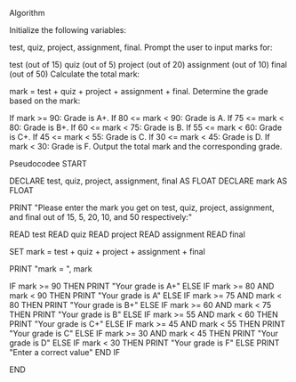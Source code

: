Algorithm

Initialize the following variables:

test, quiz, project, assignment, final.
Prompt the user to input marks for:

test (out of 15)
quiz (out of 5)
project (out of 20)
assignment (out of 10)
final (out of 50)
Calculate the total mark:

mark = test + quiz + project + assignment + final.
Determine the grade based on the mark:

If mark >= 90: Grade is A+.
If 80 <= mark < 90: Grade is A.
If 75 <= mark < 80: Grade is B+.
If 60 <= mark < 75: Grade is B.
If 55 <= mark < 60: Grade is C+.
If 45 <= mark < 55: Grade is C.
If 30 <= mark < 45: Grade is D.
If mark < 30: Grade is F.
Output the total mark and the corresponding grade.

Pseudocodee
START

DECLARE test, quiz, project, assignment, final AS FLOAT
DECLARE mark AS FLOAT

PRINT "Please enter the mark you get on test, quiz, project, assignment, and final out of 15, 5, 20, 10, and 50 respectively:"

READ test
READ quiz
READ project
READ assignment
READ final

SET mark = test + quiz + project + assignment + final

PRINT "mark = ", mark

IF mark >= 90 THEN
    PRINT "Your grade is A+"
ELSE IF mark >= 80 AND mark < 90 THEN
    PRINT "Your grade is A"
ELSE IF mark >= 75 AND mark < 80 THEN
    PRINT "Your grade is B+"
ELSE IF mark >= 60 AND mark < 75 THEN
    PRINT "Your grade is B"
ELSE IF mark >= 55 AND mark < 60 THEN
    PRINT "Your grade is C+"
ELSE IF mark >= 45 AND mark < 55 THEN
    PRINT "Your grade is C"
ELSE IF mark >= 30 AND mark < 45 THEN
    PRINT "Your grade is D"
ELSE IF mark < 30 THEN
    PRINT "Your grade is F"
ELSE
    PRINT "Enter a correct value"
END IF

END
